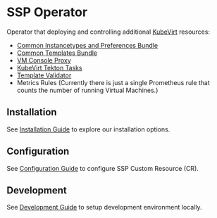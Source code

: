 # SSP Operator

Operator that deploying and controlling additional [KubeVirt](https://kubevirt.io) resources:

- [Common Instancetypes and Preferences Bundle](https://github.com/kubevirt/common-instancetypes/)
- [Common Templates Bundle](https://github.com/kubevirt/common-templates)
- [VM Console Proxy](https://github.com/kubevirt/vm-console-proxy)
- [KubeVirt Tekton Tasks](https://github.com/kubevirt/kubevirt-tekton-tasks)
- [Template Validator](https://github.com/kubevirt/ssp-operator/tree/master/internal/template-validator)
- Metrics Rules (Currently there is just a single Prometheus rule that counts the number of running Virtual Machines.)

## Installation

See [Installation Guide](docs/installation.md) to explore our installation options.

## Configuration

See [Configuration Guide](docs/configuration.md) to configure SSP Custom Resource (CR).

## Development

See [Development Guide](docs/development.md) to setup development environment locally.
